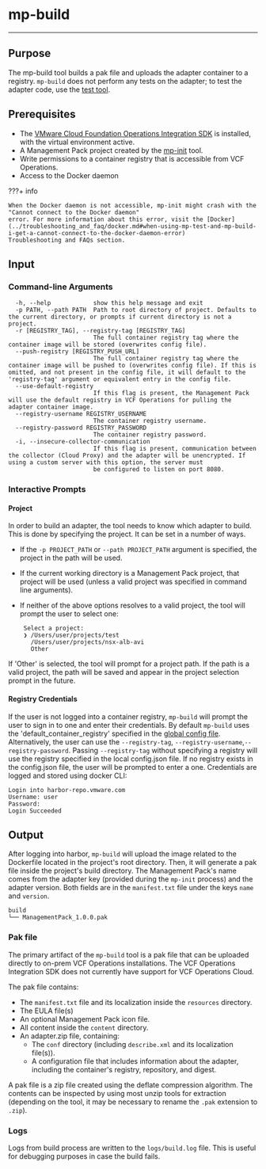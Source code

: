 # mp-build
--------------------------

## Purpose

The mp-build tool builds a pak file and uploads the adapter container to a registry. `mp-build` does not perform
any tests on the adapter; to test the adapter code, use the [test tool](mp-test.md).

## Prerequisites
* The [VMware Cloud Foundation Operations Integration SDK](../index.md#installation) is installed, with the virtual environment active.
* A Management Pack project created by the [mp-init](mp-init.md) tool.
* Write permissions to a container registry that is accessible from VCF Operations.
* Access to the Docker daemon
 
???+ info

    When the Docker daemon is not accessible, mp-init might crash with the "Cannot connect to the Docker daemon"
    error. For more information about this error, visit the [Docker](../troubleshooting_and_faq/docker.md#when-using-mp-test-and-mp-build-i-get-a-cannot-connect-to-the-docker-daemon-error)
    Troubleshooting and FAQs section.

## Input

### Command-line Arguments
```
  -h, --help            show this help message and exit
  -p PATH, --path PATH  Path to root directory of project. Defaults to the current directory, or prompts if current directory is not a project.
  -r [REGISTRY_TAG], --registry-tag [REGISTRY_TAG]
                        The full container registry tag where the container image will be stored (overwrites config file).
  --push-registry [REGISTRY_PUSH_URL]  
                        The full container registry tag where the container image will be pushed to (overwrites config file). If this is omitted, and not present in the config file, it will default to the 'registry-tag' argument or equivalent entry in the config file.
  --use-default-registry
                        If this flag is present, the Management Pack will use the default registry in VCF Operations for pulling the adapter container image.
  --registry-username REGISTRY_USERNAME
                        The container registry username.
  --registry-password REGISTRY_PASSWORD
                        The container registry password.
  -i, --insecure-collector-communication
                        If this flag is present, communication between the collector (Cloud Proxy) and the adapter will be unencrypted. If using a custom server with this option, the server must
                        be configured to listen on port 8080.
```

### Interactive Prompts
#### Project
In order to build an adapter, the tool needs to know which adapter to build. This is done by specifying the project. It can be set in a number of ways. 
 
* If the `-p PROJECT_PATH` or `--path PROJECT_PATH` argument is specified, the project in the path will be used.
 
* If the current working directory is a Management Pack project, that project will be used (unless a valid project was specified in command line arguments).
 
* If neither of the above options resolves to a valid project, the tool will prompt the user to select one:
 
    ```
     Select a project:
     ❯ /Users/user/projects/test
       /Users/user/projects/nsx-alb-avi
       Other
     ```
 
If 'Other' is selected, the tool will prompt for a project path. If the path is a valid project, the path will be saved and appear in the project selection prompt in the future.

#### Registry Credentials
If the user is not logged into a container registry, `mp-build` will prompt
the user to sign in to one and enter their credentials. By default `mp-build` uses the 'default_container_registry' specified in the [global config file](global_config.md). Alternatively, the user can use
the `--registry-tag`, `--registry-username`,`--registry-password`. Passing `--registry-tag` without specifying a registry will use the registry specified in 
the local config.json file. If no registry exists in the config.json file, the user will be prompted to enter a one. Credentials are logged and stored using docker CLI:

```shell
Login into harbor-repo.vmware.com
Username: user 
Password:  
Login Succeeded
```

##  Output
After logging into harbor, `mp-build` will upload the image related to the Dockerfile located in the project's root directory.
Then, it will generate a pak file inside the project's build directory. The Management Pack's name comes from the adapter
key (provided during the `mp-init` process) and the adapter version. Both fields are in the `manifest.txt` file under
the keys `name` and `version`.

```shell
build
└── ManagementPack_1.0.0.pak
```
### Pak file
The primary artifact of the `mp-build` tool is a pak file that can be uploaded directly to on-prem VCF Operations installations. The VCF Operations Integration SDK does not currently have support for VCF Operations Cloud. 

The pak file contains: 
* The `manifest.txt` file and its localization inside the `resources` directory. 
* The EULA file(s)
* An optional Management Pack icon file.
* All content inside the `content` directory.
* An adapter.zip file, containing:
  * The `conf` directory (including `describe.xml` and its localization file(s)).
  * A configuration file that includes information about the adapter, including the container's registry, repository, and digest. 

A pak file is a zip file created using the deflate compression algorithm. The contents can be inspected by using most unzip tools for extraction (depending on the tool, it may be necessary to rename the `.pak` extension to `.zip`).

### Logs
Logs from build process are written to the `logs/build.log` file. This is useful for debugging purposes in case the build fails.

